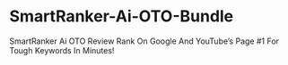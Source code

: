 # SmartRanker-Ai-OTO-Bundle
SmartRanker Ai OTO Review Rank On Google And YouTube’s Page #1 For Tough Keywords In Minutes!
